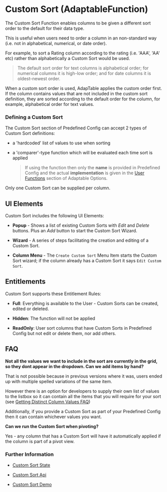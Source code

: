# Custom Sort (AdaptableFunction)

The Custom Sort Function enables columns to be given a different sort order to the default for their data type.

This is useful when users need to order a column in an non-standard way (i.e. not in alphabetical, numerical, or date order). 

For example, to sort a Rating column according to the rating (i.e. 'AAA', 'AA' etc) rather than alphabetically a Custom Sort would be used.

> The default sort order for text columns is alphabetical order; for numerical columns it is high-low order; and for date columns it is oldest-newest order.

When a custom sort order is used, AdapTable applies the custom order first. If the column contains values that are not included in the custom sort definition, they are sorted according to the default order for the column, for example, alphabetical order for text values.

### Defining a Custom Sort
The Custom Sort section of Predefined Config can accept 2 types of Custom Sort definitions:

- a 'hardcoded' list of values to use when sorting

- a 'comparer'-type function which will be evaluated each time sort is applied 
    
    > If using the function then only the **name** is provided in Predefined Config and the actual **implementation** is given in the [User Functions](https://api.adaptabletools.com/modules/_src_adaptableoptions_userfunctions_.html) section of Adaptable Options.

Only one Custom Sort can be supplied per column.

## UI Elements
Custom Sort includes the following UI Elements:

- **Popup** - Shows a list of existing Custom Sorts with *Edit* and *Delete* buttons.  Plus an *Add* button to start the Custom Sort Wizard.

- **Wizard** - A series of steps facilitating the creation and editing of a Custom Sort.

- **Column Menu** - The `Create Custom Sort` Menu Item starts the Custom Sort wizard; if the column already has a Custom Sort it says `Edit Custom Sort`.

## Entitlements

Custom Sort supports these Entitlement Rules:

- **Full**: Everything is available to the User - Custom Sorts can be created, edited or deleted.

- **Hidden**: The function will not be applied

- **ReadOnly**: User sort columns that have Custom Sorts in Predefined Config but not edit or delete them, nor add others.

## FAQ

**Not all the values we want to include in the sort are currently in the grid, so they dont appear in the dropdown.  Can we add items by hand?**

That is not possible because in previous versions where it was, users ended up with multiple spelled variations of the same item. 

However there is an option for developers to supply their own list of values to the listbox so it can contain all the items that you will require for your sort (see [Getting Distinct Column Values FAQ](../faqs/adaptable-column-values-faq.md))

Additionally, if you provide a Custom Sort as part of your Predefined Config then it can contain whichever values you want.

**Can we run the Custom Sort when pivoting?**

Yes - any column that has a Custom Sort will have it automatically applied if the column is part of a pivot view.

### Further Information

- [Custom Sort State](https://api.adaptabletools.com/interfaces/_src_predefinedconfig_customsortstate_.customsortstate.html)

- [Custom Sort Api](https://api.adaptabletools.com/interfaces/_src_api_customsortapi_.customsortapi.html)

- [Custom Sort Demo](https://demo.adaptabletools.com/gridmanagement/aggridcustomsortdemo)

